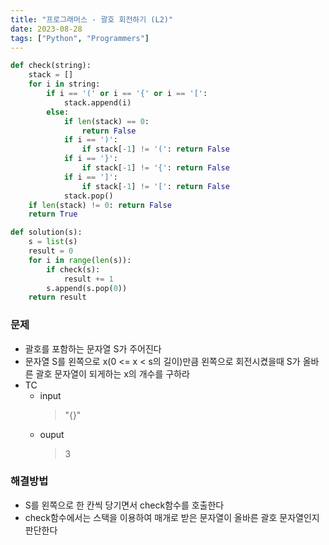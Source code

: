 ```yaml
---
title: "프로그래머스 - 괄호 회전하기 (L2)"
date: 2023-08-28
tags: ["Python", "Programmers"]
---
```


```python
def check(string):
    stack = []
    for i in string:
        if i == '(' or i == '{' or i == '[':
            stack.append(i)
        else:
            if len(stack) == 0:
                return False
            if i == ')':
                if stack[-1] != '(': return False
            if i == '}':
                if stack[-1] != '{': return False
            if i == ']':
                if stack[-1] != '[': return False
            stack.pop()
    if len(stack) != 0: return False
    return True

def solution(s):
    s = list(s)
    result = 0
    for i in range(len(s)):
        if check(s):
            result += 1
        s.append(s.pop(0))
    return result
```

### 문제

- 괄호를 포함하는 문자열 S가 주어진다
- 문자열 S를 왼쪽으로 x(0 <= x < s의 길이)만큼 왼쪽으로 회전시켰을때 S가 올바른 괄호 문자열이 되게하는 x의 개수를 구하라 
- TC
  - input
    > "[](){}"
  - ouput
    > 3

### 해결방법
- S를 왼쪽으로 한 칸씩 당기면서 check함수를 호출한다
- check함수에서는 스택을 이용하여 매개로 받은 문자열이 올바른 괄호 문자열인지 판단한다
